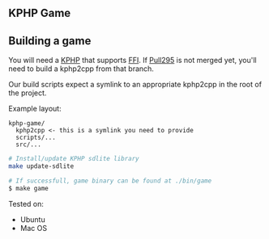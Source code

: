 ## KPHP Game

## Building a game

You will need a [KPHP](https://github.com/VKCOM/kphp/) that supports [FFI](https://wiki.php.net/rfc/ffi).
If [Pull295](https://github.com/VKCOM/kphp/pull/295) is not merged yet, you'll need to build a kphp2cpp from that branch.

Our build scripts expect a symlink to an appropriate kphp2cpp in the root of the project.

Example layout:

```
kphp-game/
  kphp2cpp <- this is a symlink you need to provide
  scripts/...
  src/...
```

```bash
# Install/update KPHP sdlite library
make update-sdlite

# If successfull, game binary can be found at ./bin/game
$ make game
```

Tested on:

* Ubuntu
* Mac OS
